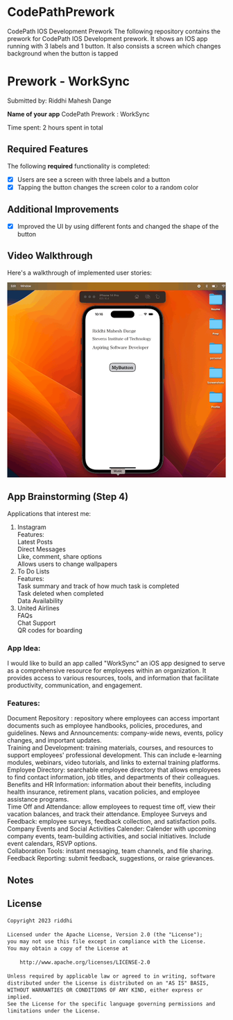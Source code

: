 # CodePathPrework
CodePath IOS Development Prework
The following repository contains the prework for CodePath IOS Development prework. It shows an IOS app running with 3 labels and 1 button. 
It also consists a screen which changes background when the button is tapped


# Prework - WorkSync

Submitted by: Riddhi Mahesh Dange

**Name of your app** CodePath Prework : WorkSync

Time spent: 2 hours spent in total

## Required Features

The following **required** functionality is completed:

- [x] Users are see a screen with three labels and a button
- [x] Tapping the button changes the screen color to a random color
## Additional Improvements
- [x] Improved the UI by using different fonts and changed the shape of the button
 
## Video Walkthrough

Here's a walkthrough of implemented user stories:

<img src='https://github.com/riddhidange/CodePathPrework/blob/main/CodePathPrework.gif' title='Video Walkthrough' width='' alt='Video Walkthrough' />


## App Brainstorming (Step 4)

Applications that interest me:<br>
1. Instagram<br>
   Features:<br>
   Latest Posts<br>
   Direct Messages<br>
   Like, comment, share options<br>
   Allows users to change wallpapers<br>
3. To Do Lists<br>
   Features:<br>
   Task summary and track of how much task is completed<br>
   Task deleted when completed<br>
   Data Availability<br>
4. United Airlines <br>
   FAQs<br>
   Chat Support<br>
   QR codes for boarding<br>
### App Idea:
I would like to build an app called "WorkSync"  an iOS app designed to serve as a comprehensive resource for employees within an organization. It provides access to various resources, tools, and information that facilitate productivity, communication, and engagement.<br>
### Features:<br>
Document Repository : repository where employees can access important documents such as employee handbooks, policies, procedures, and guidelines.
News and Announcements: company-wide news, events, policy changes, and important updates.<br>
Training and Development: training materials, courses, and resources to support employees' professional development. This can include e-learning modules, webinars, video tutorials, and links to external training platforms.<br>
Employee Directory: searchable employee directory that allows employees to find contact information, job titles, and departments of their colleagues. <br>
Benefits and HR Information: information about their benefits, including health insurance, retirement plans, vacation policies, and employee assistance programs. <br>
Time Off and Attendance: allow employees to request time off, view their vacation balances, and track their attendance. 
Employee Surveys and Feedback: employee surveys, feedback collection, and satisfaction polls.<br>
Company Events and Social Activities Calender:  Calender with upcoming company events, team-building activities, and social initiatives. Include event calendars, RSVP options. <br>
Collaboration Tools:  instant messaging, team channels, and file sharing. <br>
Feedback Reporting: submit feedback, suggestions, or raise grievances. <br>


## Notes


## License

    Copyright 2023 riddhi

    Licensed under the Apache License, Version 2.0 (the "License");
    you may not use this file except in compliance with the License.
    You may obtain a copy of the License at

        http://www.apache.org/licenses/LICENSE-2.0

    Unless required by applicable law or agreed to in writing, software
    distributed under the License is distributed on an "AS IS" BASIS,
    WITHOUT WARRANTIES OR CONDITIONS OF ANY KIND, either express or implied.
    See the License for the specific language governing permissions and
    limitations under the License.
   
